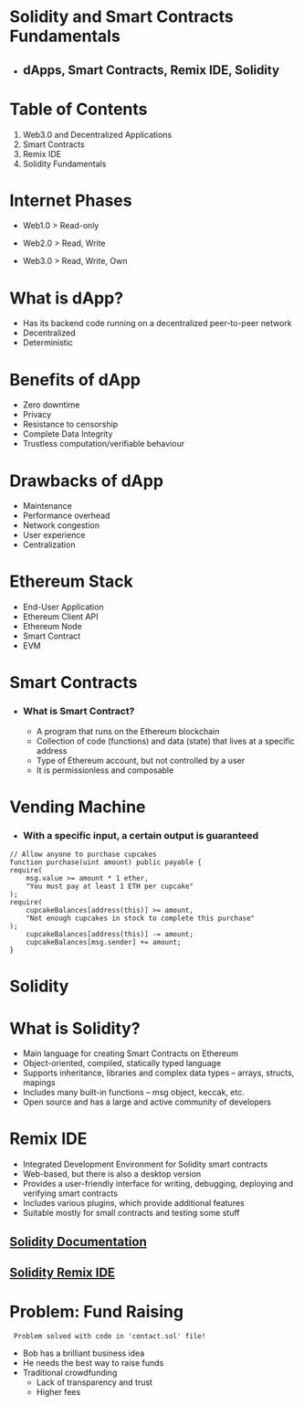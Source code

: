 
# Solidity and Smart Contracts Fundamentals 

* ## dApps, Smart Contracts, Remix IDE, Solidity


# Table of Contents

1. Web3.0 and Decentralized Applications
2. Smart Contracts
3. Remix IDE
4. Solidity Fundamentals


# Internet Phases

* Web1.0 > Read-only

* Web2.0 > Read, Write

*  Web3.0 > Read, Write, Own


# What is dApp?

* Has its backend code running on a decentralized 
peer-to-peer network
* Decentralized
* Deterministic


# Benefits of dApp

* Zero downtime
* Privacy
* Resistance to censorship
* Complete Data Integrity
* Trustless computation/verifiable behaviour

# Drawbacks of dApp

* Maintenance
* Performance overhead
* Network congestion
* User experience
* Centralization

# Ethereum Stack

* End-User Application
* Ethereum Client API
* Ethereum Node
* Smart Contract
* EVM

# Smart Contracts
 * ###   What is Smart Contract?
    * A program that runs on the Ethereum blockchain
    * Collection of code (functions) and data (state) that 
    lives at a specific address
    * Type of Ethereum account, but not controlled by a 
    user
    * It is permissionless and composable


# Vending Machine
   * ### With a specific input, a certain output is guaranteed


    // Allow anyone to purchase cupcakes
    function purchase(uint amount) public payable {
    require(
        msg.value >= amount * 1 ether,
        "You must pay at least 1 ETH per cupcake"
    );
    require(
        cupcakeBalances[address(this)] >= amount,
        "Not enough cupcakes in stock to complete this purchase"
    );
        cupcakeBalances[address(this)] -= amount;
        cupcakeBalances[msg.sender] += amount;
    } 

    
# Solidity

# What is Solidity?
* Main language for creating Smart Contracts on 
Ethereum
* Object-oriented, compiled, statically typed language
* Supports inheritance, libraries and complex data 
types – arrays, structs, mapings
* Includes many built-in functions – msg object, 
keccak, etc.
* Open source and has a large and active community 
of developers

# Remix IDE

 * Integrated Development Environment for Solidity 
smart contracts
* Web-based, but there is also a desktop version
* Provides a user-friendly interface for writing, 
debugging, deploying and verifying smart contracts
* Includes various plugins, which provide additional 
features
* Suitable mostly for small contracts and testing
some stuff

## [Solidity Documentation](https://docs.soliditylang.org/en/v0.8.19/)
## [Solidity Remix IDE](https://remix.ethereum.org/)


# Problem: Fund Raising 

` Problem solved with code in 'contact.sol' file!`

* Bob has a brilliant business idea
* He needs the best way to raise funds
* Traditional crowdfunding
    * Lack of transparency and trust
    * Higher fees

